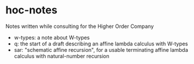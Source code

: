 # hoc-notes
Notes written while consulting for the Higher Order Company

- w-types: a note about W-types
- q: the start of a draft describing an affine lambda calculus with W-types
- sar: "schematic affine recursion", for a usable terminating affine lambda calculus with natural-number recursion